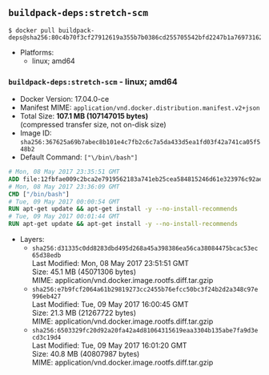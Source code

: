 ## `buildpack-deps:stretch-scm`

```console
$ docker pull buildpack-deps@sha256:80c4b70f3cf27912619a355b7b0386cd255705542bfd2247b1a7697316218b53
```

-	Platforms:
	-	linux; amd64

### `buildpack-deps:stretch-scm` - linux; amd64

-	Docker Version: 17.04.0-ce
-	Manifest MIME: `application/vnd.docker.distribution.manifest.v2+json`
-	Total Size: **107.1 MB (107147015 bytes)**  
	(compressed transfer size, not on-disk size)
-	Image ID: `sha256:367625a69b7abec8b101e4c7fb2c6c7a5da433d5ea1fd03f42a741ca05f548b2`
-	Default Command: `["\/bin\/bash"]`

```dockerfile
# Mon, 08 May 2017 23:35:51 GMT
ADD file:12fbfae009c2bca2e7919562183a741eb25cea584815246d61e323976c92ae04 in / 
# Mon, 08 May 2017 23:36:09 GMT
CMD ["/bin/bash"]
# Tue, 09 May 2017 00:00:54 GMT
RUN apt-get update && apt-get install -y --no-install-recommends 		ca-certificates 		curl 		wget 	&& rm -rf /var/lib/apt/lists/*
# Tue, 09 May 2017 00:01:44 GMT
RUN apt-get update && apt-get install -y --no-install-recommends 		bzr 		git 		mercurial 		openssh-client 		subversion 				procps 	&& rm -rf /var/lib/apt/lists/*
```

-	Layers:
	-	`sha256:d31335c0dd8283dbd495d268a45a398386ea56ca38084475bcac53ec65d38edb`  
		Last Modified: Mon, 08 May 2017 23:51:51 GMT  
		Size: 45.1 MB (45071306 bytes)  
		MIME: application/vnd.docker.image.rootfs.diff.tar.gzip
	-	`sha256:e7b9fcf2064a61b29819273cc2455b76efcc50bc3f24b2d2a348c97e996eb427`  
		Last Modified: Tue, 09 May 2017 16:00:45 GMT  
		Size: 21.3 MB (21267722 bytes)  
		MIME: application/vnd.docker.image.rootfs.diff.tar.gzip
	-	`sha256:6503329fc20d92a20fa42a4d81064315619eaa3304b135abe7fa9d3ecd3c19d4`  
		Last Modified: Tue, 09 May 2017 16:01:20 GMT  
		Size: 40.8 MB (40807987 bytes)  
		MIME: application/vnd.docker.image.rootfs.diff.tar.gzip
